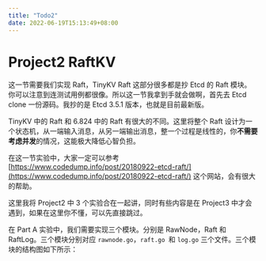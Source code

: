 ```yaml
---
title: "Todo2"
date: 2022-06-19T15:13:49+08:00
---
```


# Project2 RaftKV

这一节需要我们实现 Raft，TinyKV Raft 这部分很多都是抄 Etcd 的 Raft 模块。你可以注意到连测试用例都很像。所以这一节我拿到手就会做啊，首先去 Etcd clone 一份源码。我抄的是 Etcd 3.5.1 版本，也就是目前最新版。

TinyKV 中的 Raft 和 6.824 中的 Raft 有很大的不同。这里将整个 Raft 设计为一个状态机，从一端输入消息，从另一端输出消息，整一个过程是线性的，你**不需要考虑并发**的情况，这能极大降低心智负担。

在这一节实验中，大家一定可以参考 [https://www.codedump.info/post/20180922-etcd-raft/](https://www.codedump.info/post/20180922-etcd-raft/)  这个网站，会有很大的帮助。

这里我将 Project2 中 3 个实验合在一起讲，同时有些内容是在 Project3 中才会遇到，如果在这里你不懂，可以先直接跳过。

在 Part A 实验中，我们需要实现三个模块。分别是 RawNode，Raft 和 RaftLog。三个模块分别对应 `rawnode.go`，`raft.go `和 `log.go` 三个文件。三个模块的结构图如下所示： 
